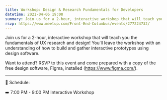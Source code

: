```yaml
---
title: Workshop: Design & Research Fundamentals for Developers
datetime: 2021-04-06 19:00
summary: Join us for a 2-hour, interactive workshop that will teach you the fundamentals of UX research and design! You'll leave the workshop with an understanding of how to build and gather interactive prototypes using design software.
rsvp: https://www.meetup.com/Front-End-Columbus/events/277224732/
---
```

<page-paragraph>
Join us for a 2-hour, interactive workshop that will teach you the fundamentals of UX research and design! You'll leave the workshop with an understanding of how to build and gather interactive prototypes using design software.

Want to attend? RSVP to this event and come prepared with a copy of the free design software, Figma, installed (https://www.figma.com/).
</page-paragraph>

--- 
<page-header2>
📅 Schedule:
</page-header2>

➡️ 7:00 PM - 9:00 PM
Interactive Workshop
